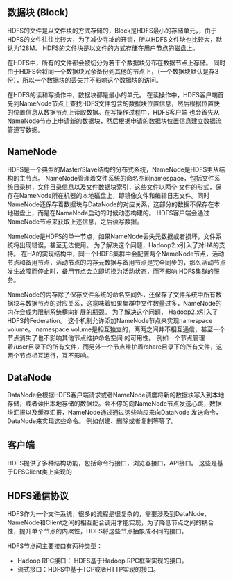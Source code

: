 ## 数据块 (Block)
HDFS的文件是以文件块的方式存储的，Block是HDFS最小的存储单元，，由于HDFS的文件往往比较大，为了减少寻址的开销，所以HDFS文件块也比较大，默认为128M。 HDFS的文件块是以文件的方式存储在用户节点的磁盘上。

在HDFS中，所有的文件都会被切分为若干个数据块分布在数据节点上存储。 同时由于HDFS会将同一个数据块冗余备份到其他的节点上，（一个数据块默认是存3份），所以一个数据块的丢失并不影响这个数据块的访问。

在HDFS的读和写操作中，数据块都是最小的单元。 在读操作中，HDFS客户端首先到NameNode节点上查找HDFS文件包含的数据块位置信息，然后根据位置快的位置信息从数据节点上读取数据。在写操作过程中，HDFS客户端
也会首先从NameNode节点上申请新的数据块，然后根据申请的数据块位置信息建立数据流管道写数据。  

## NameNode  
HDFS是一个典型的Master/Slave结构的分布式系统，NameNode是HDFS主从结构的主节点。 NameNode管理着文件系统的命名空间namespace，包括文件系统目录树，文件目录信息以及文件数据块索引，这些文件以两个
文件的形式，保存在NameNode所在机器的本地磁盘上，即镜像文件和编辑日志文件。同时NameNode还保存着数据块与DataNode的对应关系，这部分的数据不保存在本地磁盘上，而是在NameNode启动的时候动态构建的。
HDFS客户端会通过NameNode节点来获取上述信息，之后读写数据。

NameNode是HDFS的单一节点，如果NameNode丢失元数据或者损坏，文件系统将出现错误，甚至无法使用。 为了解决这个问题，Hadoop2.x引入了对HA的支持。
在HA的实现结构中，同一个HDFS集群中会配置两个NameNode节点，活动节点和备用节点，活动节点的内存元数据与备用节点是完全同步的，那么活动节点发生故障而停止时，备用节点会立即切换为活动状态，而不影响
HDFS集群的服务。

NameNode的内存除了保存文件系统的命名空间外，还保存了文件系统中所有数据块与数据节点的对应关系，这意味着如果集群中文件数量过多，NameNode的内存会成为限制系统横向扩展的瓶颈。 为了解决这个问题，
Hadoop2.x引入了HDFS的Federation。 这个机制允许添加NameNode节点来实现namespace volume。 namespace volume是相互独立的，两两之间并不相互通信，甚至一个节点消失了也不影响其他节点维护命名空间
的可用性。 例如一个节点管理着/user目录下的所有文件，而另外一个节点维护着/share目录下的所有文件，这两个节点相互运行，互不影响。

## DataNode
DataNode会根据HDFS客户端请求或者NameNode调度将新的数据块写入到本地存储，或者读出本地存储的数据块。会不停的向NameNode节点发送心跳，数据块汇报以及缓存汇报，NameNode通过通过这些响应来向DataNode
发送命令，DataNode来实现这些命令。 例如创建、删除或者复制等等了。

## 客户端
HDFS提供了多种结构功能，包括命令行接口，浏览器接口，API接口。 这些是基于DFSClient类上实现的

## HDFS通信协议
HDFS作为一个文件系统，很多的流程是很复杂的，需要涉及到DataNode、NameNode和Client之间的相互配合调用才能实现，为了降低节点之间的耦合性，提升单个节点的内聚性，HDFS将这些节点抽象成不同的接口。

HDFS节点间主要接口有两种类型：
* Hadoop RPC接口： HDFS基于Hadoop RPC框架实现的接口。
* 流式接口：HDFS中基于TCP或者HTTP实现的接口。
